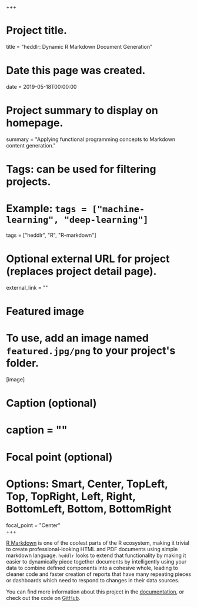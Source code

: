 +++
# Project title.
title = "heddlr: Dynamic R Markdown Document Generation"

# Date this page was created.
date = 2019-05-18T00:00:00

# Project summary to display on homepage.
summary = "Applying functional programming concepts to Markdown content generation."

# Tags: can be used for filtering projects.
# Example: `tags = ["machine-learning", "deep-learning"]`
tags = ["heddlr", "R", "R-markdown"]

# Optional external URL for project (replaces project detail page).
external_link = ""

# Featured image
# To use, add an image named `featured.jpg/png` to your project's folder. 
[image]
  # Caption (optional)
  # caption = ""
  
  # Focal point (optional)
  # Options: Smart, Center, TopLeft, Top, TopRight, Left, Right, BottomLeft, Bottom, BottomRight
  focal_point = "Center"  
+++

[R Markdown](https://github.com/rstudio/rmarkdown) is one of the coolest
parts of the R ecosystem, making it trivial to create professional-looking
HTML and PDF documents using simple markdown language. `heddlr` looks to
extend that functionality by making it easier to dynamically piece
together documents by intelligently using your data to combine defined
components into a cohesive whole, leading to cleaner code and faster
creation of reports that have many repeating pieces or dashboards which
need to respond to changes in their data sources.

You can find more information about this project in the 
[documentation](https://mikemahoney218.github.io/heddlr/), or check out the 
code on [GitHub](https://github.com/mikemahoney218/heddlr).